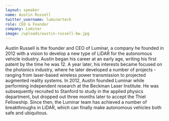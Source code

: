 ```yaml
---
layout: speaker
name: Austin Russell
twitter_username: luminartech
role: CEO & Founder
company: Luminar
image: /uploads/austin-russell-bw.jpg
---
```


Austin Russell is the founder and CEO of Luminar, a company he founded in 2012 with a vision to develop a new type of LiDAR for the autonomous vehicle industry. Austin began his career at an early age, writing his first patent by the time he was 12. A year later, his interests became focused on the photonics industry, where he later developed a number of projects - ranging from laser-based wireless power transmission to projected augmented reality systems. In 2012, Austin founded Luminar while performing independent research at the Beckman Laser Institute. He was subsequently recruited to Stanford to study in the applied physics department, but dropped out three months later to accept the Thiel Fellowship. Since then, the Luminar team has achieved a number of breakthroughs in LiDAR, which can finally make autonomous vehicles both safe and ubiquitous.